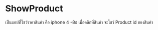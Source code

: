 # ShowProduct
เป็นแอปที่โชว์ราคาสินค้า คือ iphone 4 -8s เมื่อคลิกที่สินค้า จะโชว์ Product id ของสินค้า
